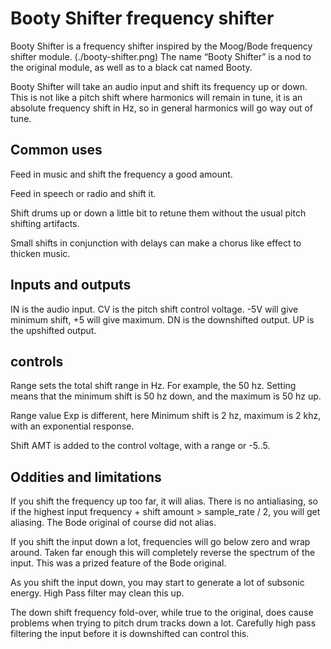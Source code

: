 # Booty Shifter frequency shifter
Booty Shifter is a frequency shifter inspired by the Moog/Bode frequency shifter module.
(./booty-shifter.png)
The name “Booty Shifter” is a nod to the original module, as well as to a black cat named Booty.

Booty Shifter  will take an audio input and shift its frequency up or down. This is not like a pitch shift where harmonics will remain in tune, it is an absolute frequency shift in Hz, so in general harmonics will go way out of tune.
## Common uses
Feed in music and shift the frequency a good amount.

Feed in speech or radio and shift it.

Shift drums up or down a little bit to retune them without the usual pitch shifting artifacts.

Small shifts in conjunction with delays can make a chorus like effect to thicken music.
## Inputs and outputs
IN is the audio input.
CV is the pitch shift control voltage. -5V will give minimum shift, +5 will give maximum.
DN is the downshifted output.
UP is the upshifted output.
## controls
Range sets the total shift range in Hz. For example, the 50 hz. Setting means that the minimum shift is 50 hz down, and the maximum is 50 hz up.

Range value Exp is different, here Minimum shift is 2 hz, maximum is 2 khz, with an exponential response.

Shift AMT is added to the control voltage, with a range or -5..5.
## Oddities and limitations
If you shift the frequency up too far, it will alias. There is no antialiasing, so if the highest input frequency + shift amount > sample_rate / 2, you will get aliasing. The Bode original of course did not alias.

If you shift the input down a lot, frequencies will go below zero and wrap around. Taken far enough this will completely reverse the spectrum of the input. This was a prized feature of the Bode original.

As you shift the input down, you may start to generate a lot of subsonic energy. High Pass filter may clean this up.

The down shift frequency fold-over, while true to the original, does cause problems when trying to pitch drum tracks down a lot. Carefully high pass filtering the input before it is downshifted can control this.



